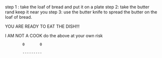step 1 : take the loaf of bread and put it on a plate
step 2: take the butter rand keep it near you
step 3: use the butter knife to spread the butter on the loaf of bread.

YOU ARE READY TO EAT THE DISH!!!

I AM NOT A COOK
do the above at your own risk

            0       0

            ---------